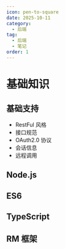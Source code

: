 ```yaml
---
icon: pen-to-square
date: 2025-10-11
category:
  - 后端
tag:
  - 后端
  - 笔记
order: 1
---
```


# 基础知识

## 基础支持

- RestFul 风格
- 接口规范
- OAuth2.0 协议
- 会话信息
- 远程调用

## Node.js

## ES6

## TypeScript

## RM 框架
